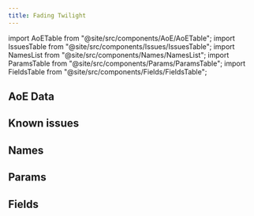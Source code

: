 ```yaml
---
title: Fading Twilight
---
```


import AoETable from "@site/src/components/AoE/AoETable";
import IssuesTable from "@site/src/components/Issues/IssuesTable";
import NamesList from "@site/src/components/Names/NamesList";
import ParamsTable from "@site/src/components/Params/ParamsTable";
import FieldsTable from "@site/src/components/Fields/FieldsTable";

## AoE Data

<AoETable item_key="fadingtwilight" data_src="weapon" />

## Known issues

<IssuesTable item_key="fadingtwilight" data_src="weapon" />

## Names

<NamesList item_key="fadingtwilight" data_src="weapon" />

## Params

<ParamsTable item_key="fadingtwilight" data_src="weapon" />

## Fields

<FieldsTable item_key="fadingtwilight" data_src="weapon" />
